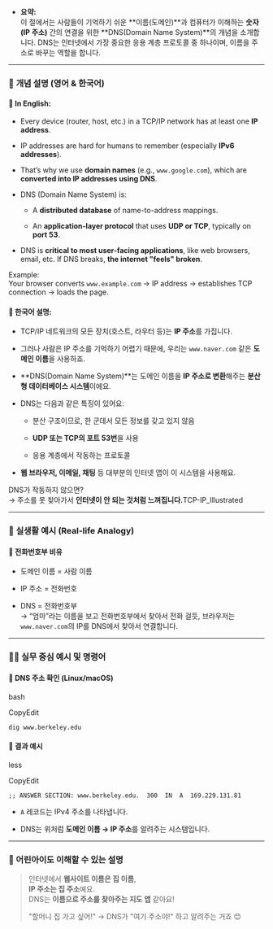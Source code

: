 - **요약:**  
    이 절에서는 사람들이 기억하기 쉬운 **이름(도메인)**과 컴퓨터가 이해하는 **숫자(IP 주소)** 간의 연결을 위한 **DNS(Domain Name System)**의 개념을 소개합니다. DNS는 인터넷에서 가장 중요한 응용 계층 프로토콜 중 하나이며, 이름을 주소로 바꾸는 역할을 합니다.
    

---

### 📖 **개념 설명 (영어 & 한국어)**

#### 🔹 In English:

- Every device (router, host, etc.) in a TCP/IP network has at least one **IP address**.
    
- IP addresses are hard for humans to remember (especially **IPv6 addresses**).
    
- That’s why we use **domain names** (e.g., `www.google.com`), which are **converted into IP addresses using DNS**.
    
- DNS (Domain Name System) is:
    
    - A **distributed database** of name-to-address mappings.
        
    - An **application-layer protocol** that uses **UDP or TCP**, typically on **port 53**.
        
- DNS is **critical to most user-facing applications**, like web browsers, email, etc. If DNS breaks, **the internet "feels" broken**.
    

Example:  
Your browser converts `www.example.com` → IP address → establishes TCP connection → loads the page.

#### 🔸 한국어 설명:

- TCP/IP 네트워크의 모든 장치(호스트, 라우터 등)는 **IP 주소**를 가집니다.
    
- 그러나 사람은 IP 주소를 기억하기 어렵기 때문에, 우리는 `www.naver.com` 같은 **도메인 이름**을 사용하죠.
    
- **DNS(Domain Name System)**는 도메인 이름을 **IP 주소로 변환**해주는 **분산형 데이터베이스 시스템**이에요.
    
- DNS는 다음과 같은 특징이 있어요:
    
    - 분산 구조이므로, 한 군데서 모든 정보를 갖고 있지 않음
        
    - **UDP 또는 TCP의 포트 53번**을 사용
        
    - 응용 계층에서 작동하는 프로토콜
        
- **웹 브라우저, 이메일, 채팅** 등 대부분의 인터넷 앱이 이 시스템을 사용해요.
    

DNS가 작동하지 않으면?  
→ 주소를 못 찾아가서 **인터넷이 안 되는 것처럼 느껴집니다.**​TCP-IP_Illustrated

---

### 🎈 **실생활 예시 (Real-life Analogy)**

#### 📖 전화번호부 비유

- 도메인 이름 = 사람 이름
    
- IP 주소 = 전화번호
    
- DNS = 전화번호부  
    → “엄마”라는 이름을 보고 전화번호부에서 찾아서 전화 걸듯, 브라우저는 `www.naver.com`의 IP를 DNS에서 찾아서 연결합니다.
    

---

### 🧑‍💻 **실무 중심 예시 및 명령어**

#### 📌 DNS 주소 확인 (Linux/macOS)

bash

CopyEdit

`dig www.berkeley.edu`

#### 📌 결과 예시

less

CopyEdit

`;; ANSWER SECTION: www.berkeley.edu.  300  IN  A  169.229.131.81`

- `A` 레코드는 IPv4 주소를 나타냅니다.
    
- DNS는 위처럼 **도메인 이름 → IP 주소**를 알려주는 시스템입니다.
    

---

### 🧠 어린아이도 이해할 수 있는 설명

> 인터넷에서 **웹사이트 이름은 집 이름**,  
> **IP 주소는 집 주소**예요.  
> DNS는 **이름으로 주소를 찾아주는 지도 앱** 같아요!
> 
> "할머니 집 가고 싶어!" → DNS가 "여기 주소야!" 하고 알려주는 거죠 😊